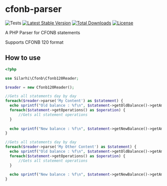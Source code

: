 # cfonb-parser
![Tests](https://github.com/silarhi/cfonb-parser/workflows/Tests/badge.svg)
[![Latest Stable Version](https://poser.pugx.org/silarhi/cfonb-parser/v/stable)](https://packagist.org/packages/silarhi/cfonb-parser)
[![Total Downloads](https://poser.pugx.org/silarhi/cfonb-parser/downloads)](https://packagist.org/packages/silarhi/cfonb-parser)
[![License](https://poser.pugx.org/silarhi/cfonb-parser/license)](https://packagist.org/packages/silarhi/cfonb-parser)

A PHP Parser for CFONB statements

Supports CFONB 120 format

## How to use
```php
<?php

use Silarhi\Cfonb\Cfonb120Reader;

$reader = new Cfonb120Reader();

//Gets all statements day by day
foreach($reader->parse('My Content') as $statement) {
  echo sprintf("Old balance : %f\n", $statement->getOldBalance()->getAmount());
  foreach($statement->getOperations() as $operation) {
      //Gets all statement operations
  }
  
  echo sprintf("New balance : %f\n", $statement->getNewBalance()->getAmount());
}

//Gets all statements day by day
foreach($reader->parse('My Other Content') as $statement) {
  echo sprintf("Old balance : %f\n", $statement->getOldBalance()->getAmount());
  foreach($statement->getOperations() as $operation) {
      //Gets all statement operations
  }
  
  echo sprintf("New balance : %f\n", $statement->getNewBalance()->getAmount());
}
```
